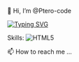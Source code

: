 👋 Hi, I’m @Ptero-code

[![Typing SVG](https://readme-typing-svg.herokuapp.com?color=%2336BCF7&lines=Junior+frontend+developer)](https://git.io/typing-svg)

Skills:
![HTML5](https://img.shields.io/badge/html5-%23E34F26.svg?style=for-the-badge&logo=html5&logoColor=white)

📫 How to reach me ...

<!---
Ptero-code/Ptero-code is a ✨ special ✨ repository because its `README.md` (this file) appears on your GitHub profile.
You can click the Preview link to take a look at your changes.
--->
